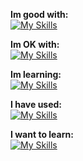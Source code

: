 **Im good with:** <br>
[![My Skills](https://skillicons.dev/icons?i=godot,py)](https://github.com/cyteon)

**Im OK with:** <br>
[![My Skills](https://skillicons.dev/icons?i=js,mongodb,react,svelte)](https://github.com/cyteon)

**Im learning:** <br>
[![My Skills](https://skillicons.dev/icons?i=cs,cpp,firebase,java)](https://github.com/cyteon)


**I have used:** <br>
[![My Skills](https://skillicons.dev/icons?i=rust)](https://github.com/cyteon)

**I want to learn:** <br>
[![My Skills](https://skillicons.dev/icons?i=lua,raylib)](https://github.com/cyteon)
